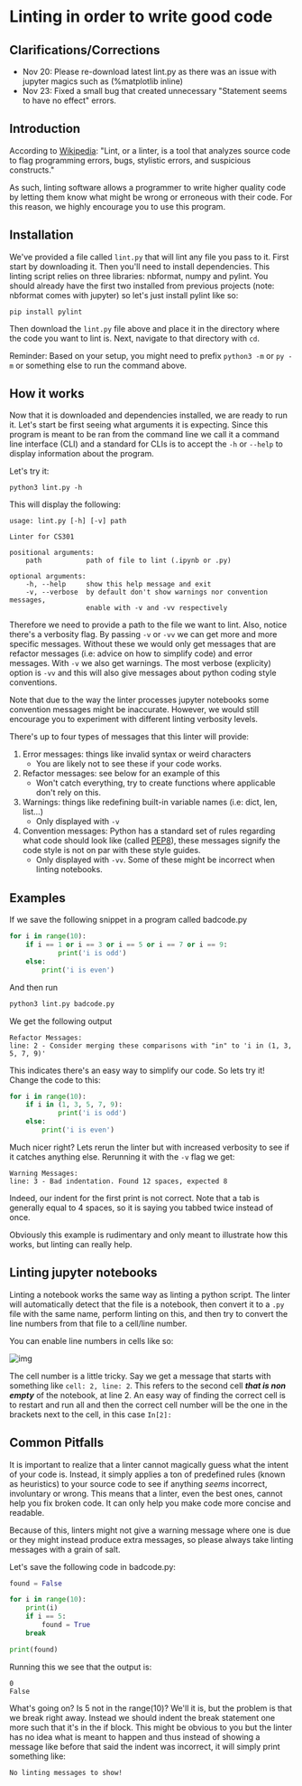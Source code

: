 # Linting in order to write good code

## Clarifications/Corrections

* Nov 20: Please re-download latest lint.py as there was an issue with jupyter 
magics such as (%matplotlib inline)
* Nov 23: Fixed a small bug that created unnecessary "Statement seems to have 
no effect" errors.

## Introduction

According to [Wikipedia](https://en.wikipedia.org/wiki/Lint_(software)):
"Lint, or a linter, is a tool that analyzes source code to flag programming errors, bugs, stylistic errors, and suspicious constructs."

As such, linting software allows a programmer to write higher quality code by letting them know what might be wrong or erroneous with their code. 
For this reason, we highly encourage you to use this program.

## Installation

We've provided a file called `lint.py` that will lint any file you pass to it. First start by downloading it.
Then you'll need to install dependencies. This linting script relies on three libraries: nbformat, numpy and pylint. 
You should already have the first two installed from previous projects (note: nbformat comes with jupyter) 
so let's just install pylint like so:  
```
pip install pylint
```

Then download the `lint.py` file above and place it in the directory where the code you want to lint is. 
Next, navigate to that directory with `cd`.

Reminder: Based on your setup, you might need to prefix `python3 -m` or `py -m` or something else to run the command above.  

## How it works

Now that it is downloaded and dependencies installed, we are ready to run it.
Let's start be first seeing what arguments it is expecting. Since this program is 
meant to be ran from the command line we call it a command line interface (CLI) and 
a standard for CLIs is to accept the `-h` or `--help` to display information about the program.

Let's try it:

```
python3 lint.py -h
```

This will display the following:

```
usage: lint.py [-h] [-v] path

Linter for CS301

positional arguments:
    path           path of file to lint (.ipynb or .py)

optional arguments:
    -h, --help     show this help message and exit
    -v, --verbose  by default don't show warnings nor convention messages,
                   enable with -v and -vv respectively
```

Therefore we need to provide a path to the file we want to lint. Also, notice there's a 
verbosity flag. By passing `-v` or `-vv` we can get more and more specific messages. 
Without these we would only get messages that are refactor messages (i.e: advice on how to simplify code) 
and error messages. With `-v` we also get warnings. The most verbose (explicity) option is `-vv` 
and this will also give messages about python coding style conventions. 

Note that due to the way the linter processes jupyter notebooks some convention messages might be inaccurate. 
However, we would still encourage you to experiment with different linting verbosity levels.

There's up to four types of messages that this linter will provide:
1. Error messages: things like invalid syntax or weird characters
    * You are likely not to see these if your code works. 
2. Refactor messages: see below for an example of this
    * Won't catch everything, try to create functions where applicable don't rely on this.
3. Warnings: things like redefining built-in variable names (i.e: dict, len, list...) 
    * Only displayed with `-v`
4. Convention messages: Python has a standard set of rules regarding what code should look 
like (called [PEP8](https://www.python.org/dev/peps/pep-0008/)), these messages signify the 
code style is not on par with these style guides.
    * Only displayed with `-vv`. Some of these might be incorrect when linting notebooks.

## Examples

If we save the following snippet in a program called badcode.py

```python
for i in range(10):
    if i == 1 or i == 3 or i == 5 or i == 7 or i == 9:
            print('i is odd')
    else:
        print('i is even')
```

And then run 

```python
python3 lint.py badcode.py
```

We get the following output 

```
Refactor Messages:                                                                                                      
line: 2 - Consider merging these comparisons with "in" to 'i in (1, 3, 5, 7, 9)' 
```

This indicates there's an easy way to simplify our code. So lets try it! Change the code to this:

```python
for i in range(10):
    if i in (1, 3, 5, 7, 9):
            print('i is odd')
    else:
        print('i is even')
```

Much nicer right? Lets rerun the linter but with increased verbosity to see if it catches anything else. 
Rerunning it with the `-v` flag we get: 

```
Warning Messages:                                                                                                       
line: 3 - Bad indentation. Found 12 spaces, expected 8  
```

Indeed, our indent for the first print is not correct. Note that a tab is generally equal to 4 spaces, so 
it is saying you tabbed twice instead of once.

Obviously this example is rudimentary and only meant to illustrate how this works, but linting can really help.

## Linting jupyter notebooks 

Linting a notebook works the same way as linting a python script. The linter
will automatically detect that the file is a notebook, then convert it to a 
`.py` file with the same name, perform linting on this, and then try to convert the
line numbers from that file to a cell/line number.

You can enable line numbers in cells like so:

![img](https://i.stack.imgur.com/4VWQf.png)

The cell number is a little tricky. Say we get a message that starts with something 
like `cell: 2, line: 2`. This refers to the second cell _**that is non empty**_ 
of the notebook, at line 2. An easy way of finding the correct cell is to restart 
and run all and then the correct cell number will be the one in the brackets next 
to the cell, in this case `In[2]:`


## Common Pitfalls

It is important to realize that a linter cannot magically guess what the intent of your code is. Instead, 
it simply applies a ton of predefined rules (known as heuristics) to your source code to see if anything *seems* 
incorrect, involuntary or wrong. This means that a linter, even the best ones, cannot help you fix broken code. 
It can only help you make code more concise and readable. 

Because of this, linters might not give a warning message where one is due or they might instead produce extra 
messages, so please always take linting messages with a grain of salt.

Let's save the following code in badcode.py:

```python
found = False

for i in range(10):
    print(i)
    if i == 5:
        found = True
    break

print(found)
```

Running this we see that the output is:

```
0
False
```

What's going on? Is 5 not in the range(10)? We'll it is, but the problem is that we break right away.
Instead we should indent the break statement one more such that it's in the if block. This might 
be obvious to you but the linter has no idea what is meant to happen and thus instead of showing a 
message like before that said the indent was incorrect, it will simply print something like:

```
No linting messages to show!
```


